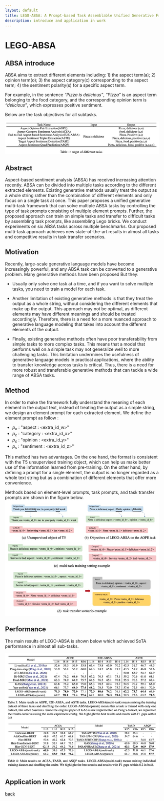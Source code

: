 ```yaml
---
layout: default
title: LEGO-ABSA: A Prompt-based Task Assemblable Unified Generative Framework for Multi-task Aspect-based Sentiment Analysis
description: introduce and application in work
---
```


# LEGO-ABSA

## ABSA introduce

ABSA aims to extract different elements including: 1) the aspect term(a); 2) opinion term(o); 3) the aspect category(c) corresponding to the aspect term; 4) the sentiment polarity(s) for a specific aspect term. 

For example, in the sentence *“Pizza is delicious”*, *“Pizza”* is an aspect term belonging to the food category, and the corresponding opinion term is *“delicious”*, which expresses positive sentiment.

Below are the task objectives for all subtasks.

![Link](../figure/ABSA-task-introduce.jpg)

## Abstract

Aspect-based sentiment analysis (ABSA) has received increasing attention recently. ABSA can be divided into multiple tasks according to the different extracted elements. Existing generative methods usually treat the output as a whole string rather than the combination of different elements and only focus on a single task at once. This paper proposes a unified generative multi-task framework that can solve multiple ABSA tasks by controlling the type of task prompts consisting of multiple element prompts. Further, the proposed approach can train on simple tasks and transfer to difficult tasks by assembling task prompts, like assembling Lego bricks. We conduct experiments on six ABSA tasks across multiple benchmarks. Our proposed multi-task approach achieves new state-of-the-art results in almost all tasks and competitive results in task transfer scenarios.

## Motivation

Recently, large-scale generative language models have become increasingly powerful, and any ABSA task can be converted to a generative problem. Many generative methods have been proposed But they:

- Usually only solve one task at a time, and if you want to solve multiple tasks, you need to train a model for each task.

- Another limitation of existing generative methods is that they treat the output as a whole string, without considering the different elements that make up the output. This approach may not be optimal, as different elements may have different meanings and should be treated accordingly. Therefore, there is a need for a more nuanced approach to generative language modeling that takes into account the different elements of the output.

- Finally, existing generative methods often have poor transferability from simple tasks to more complex tasks. This means that a model that performs well on a simple task may not generalize well to more challenging tasks. This limitation undermines the usefulness of generative language models in practical applications, where the ability to transfer knowledge across tasks is critical. Thus, there is a need for more robust and transferable generative methods that can tackle a wide range of ABSA tasks.

## Method

In order to make the framework fully understand the meaning of each element in the output text, instead of treating the output as a simple string, we design an element prompt for each extracted element. We define the element prompt as follow :

- $p_a$ : "aspect : <extra_id_w>"
- $p_c$ : "category : <extra_id_x>"
- $p_o$ : "opinion : <extra_id_y>"
- $p_s$ : "sentiment : <extra_id_z>"

This method has two advantages. On the one hand, the format is consistent with the T5 unsupervised training object, which can help us make better use of the information learned from pre-training. On the other hand, by defining a prompt for a single element, the output is no longer regarded as a whole text string but as a combination of different elements that offer more convenience.

Methods based on element-level prompts, task prompts, and task transfer prompts are shown in the figure below.
![Link](../figure/LEGO-ABSA-method.jpg)

## Performance

The main results of LEGO-ABSA is shown below which achieved SoTA performance in almost all sub-tasks.

![Link](../figure/LEGO-ABSA-performance.jpg)


## Application in work

[back](./)
